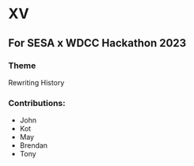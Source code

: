# XV 
## For SESA x WDCC Hackathon 2023

### Theme
Rewriting History

### Contributions:
- John
- Kot
- May
- Brendan
- Tony

